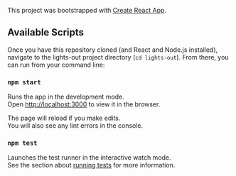 This project was bootstrapped with [Create React App](https://github.com/facebook/create-react-app).

## Available Scripts

Once you have this repository cloned (and React and Node.js installed), navigate to the lights-out project directory (`cd lights-out`). From there, you can run from your command line:

### `npm start`

Runs the app in the development mode.<br />
Open [http://localhost:3000](http://localhost:3000) to view it in the browser.

The page will reload if you make edits.<br />
You will also see any lint errors in the console.

### `npm test`

Launches the test runner in the interactive watch mode.<br />
See the section about [running tests](https://facebook.github.io/create-react-app/docs/running-tests) for more information.
